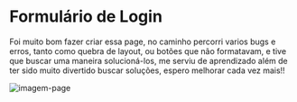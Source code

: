 # Formulário de Login

Foi muito bom fazer criar essa page, no caminho percorri varios bugs e erros, tanto como quebra de layout, ou botões que não formatavam, e tive que buscar
uma maneira solucioná-los, me serviu de aprendizado além de ter sido muito divertido buscar soluções, espero melhorar cada vez mais!!

![imagem-page](https://i.imgur.com/RnOFP7L.png)